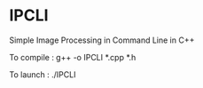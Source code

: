 # IPCLI
Simple Image Processing in Command Line in C++

To compile : g++ -o IPCLI *.cpp *.h

To launch : ./IPCLI
